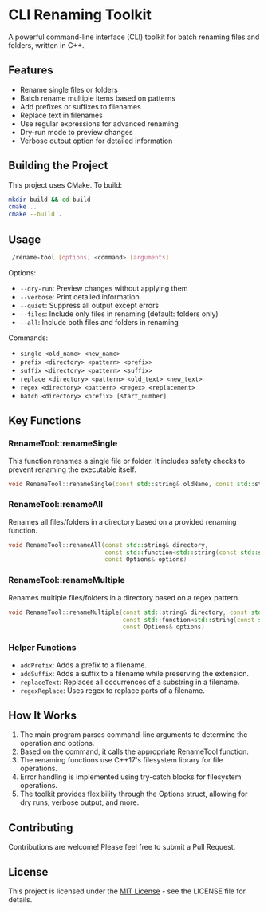 # CLI Renaming Toolkit

A powerful command-line interface (CLI) toolkit for batch renaming files and folders, written in C++.

## Features

- Rename single files or folders
- Batch rename multiple items based on patterns
- Add prefixes or suffixes to filenames
- Replace text in filenames
- Use regular expressions for advanced renaming
- Dry-run mode to preview changes
- Verbose output option for detailed information

## Building the Project

This project uses CMake. To build:

```bash
mkdir build && cd build
cmake ..
cmake --build .
```

## Usage

```bash
./rename-tool [options] <command> [arguments]
```

Options:
- `--dry-run`: Preview changes without applying them
- `--verbose`: Print detailed information
- `--quiet`: Suppress all output except errors
- `--files`: Include only files in renaming (default: folders only)
- `--all`: Include both files and folders in renaming

Commands:
- `single <old_name> <new_name>`
- `prefix <directory> <pattern> <prefix>`
- `suffix <directory> <pattern> <suffix>`
- `replace <directory> <pattern> <old_text> <new_text>`
- `regex <directory> <pattern> <regex> <replacement>`
- `batch <directory> <prefix> [start_number]`

## Key Functions

### RenameTool::renameSingle

This function renames a single file or folder. It includes safety checks to prevent renaming the executable itself.

```cpp
void RenameTool::renameSingle(const std::string& oldName, const std::string& newName, const Options& options)
```

### RenameTool::renameAll

Renames all files/folders in a directory based on a provided renaming function.

```cpp
void RenameTool::renameAll(const std::string& directory,
                           const std::function<std::string(const std::string&, int)>& renameFunc,
                           const Options& options)
```

### RenameTool::renameMultiple

Renames multiple files/folders in a directory based on a regex pattern.

```cpp
void RenameTool::renameMultiple(const std::string& directory, const std::string& pattern,
                                const std::function<std::string(const std::string&)>& renameFunc,
                                const Options& options)
```

### Helper Functions

- `addPrefix`: Adds a prefix to a filename.
- `addSuffix`: Adds a suffix to a filename while preserving the extension.
- `replaceText`: Replaces all occurrences of a substring in a filename.
- `regexReplace`: Uses regex to replace parts of a filename.

## How It Works

1. The main program parses command-line arguments to determine the operation and options.
2. Based on the command, it calls the appropriate RenameTool function.
3. The renaming functions use C++17's filesystem library for file operations.
4. Error handling is implemented using try-catch blocks for filesystem operations.
5. The toolkit provides flexibility through the Options struct, allowing for dry runs, verbose output, and more.

## Contributing

Contributions are welcome! Please feel free to submit a Pull Request.

## License

This project is licensed under the [MIT License](LICENSE) - see the LICENSE file for details.

